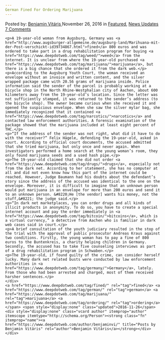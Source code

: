```yaml
---
German Fined For Ordering Marijuana
---
```

<article class="post-listing post-16588 post type-post status-publish format-standard has-post-thumbnail hentry  tag-fined tag-german tag-marijuana tag-ordering">
    <div class="post-inner">
        <span>Posted by: <a href="https://www.deepdotweb.com/author/benjaminvi/" title="">Benjamin Vitáris </a></span>
    <span>November 26, 2016</span>
    <span>in <a href="https://www.deepdotweb.com/category/deepdot-news/" rel="category tag">Featured</a>, <a href="https://www.deepdotweb.com/category/news-updates/" rel="category tag">News Updates</a></span>
    <span><a href="https://www.deepdotweb.com/2016/11/26/german-fined-ordering-marijuana/#comments">7 Comments</a></span>
    </p>
    <div class="clear"></div>
    
    <p>A 19-year-old woman from Augsburg, Germany was <a href="http://www.augsburger-allgemeine.de/augsburg-land/Marihuana-mit-der-Post-verschickt-id39734867.html">fined</a> 800 euros and was ordered to take part in a drug rehabilitation program for buying <a href="https://www.deepdotweb.com/tag/weed/">weed</a> from the internet. It is unclear from where the 19-year-old purchased <a href="https://www.deepdotweb.com/tag/marijuana/">marijuana</a>, but there is a big chance that she ordered it from the dark web.</p>
    <p>According to the Augsburg Youth Court, the woman received an envelope without an invoice and written content, and the silver wrapped package came with 20.56 grams of marijuana inside. Police information said the sender of the parcel is probably working at a bicycle shop in the North Rhine-Westphalian city of Aachen, about 600 kilometers away from the 19-year-old’s location. Since the letter was not sufficiently stamped, it was returned to the sender’s address (to the bicycle shop). The owner became curious when she received it and opened the suspicious envelope. When she saw the silver mylar bag, she immediately recognized that it contained <a href="https://www.deepdotweb.com/tag/narcotics/">narcotics</a> and contacted law enforcement authorities. A forensic examination of the package showed that the marijuana included at least eight percent of THC.</p>
    <p>“If the address of the sender was not right, what did it have to do with the receiver?” Felix Hägele, defending the 19-year-old, asked in court. According to official court documents, the accused admitted that she tried marijuana, but only once and never again. When investigators performed a home search at the young woman’s room, they only found marijuana seeds and a used hash pipe.</p>
    <p>The 19-year-old claimed that she did not order <a href="https://www.deepdotweb.com/tag/drugs/">drugs</a>, especially not from the dark net. According to her statement, she has no computer at all and did not even know how this part of the internet could be reached. However, Judge Baumann had his doubts about the defendant’s story since the address of the accused was identical to the one on the envelope. Moreover, it is difficult to imagine that an unknown person would put marijuana in an envelope for more than 200 euros and send it to an unknown person. &#8220;He [the vendor] wants his money, not the stuff,&#8221; the judge said.</p>
    <p>“In dark net marketplaces, you can order drugs and all kinds of illicit products in anonymity. To do so, you have to create a special internet account and pay the order immediately in <a href="https://www.deepdotweb.com/tag/bitcoin/">bitcoins</a>, which is a virtual currency,” a detective from Aachen who is familiar in dark web cases said in court.</p>
    <p>A brief consultation of the youth judiciary resulted in the stop of the trial with the approval of public prosecutor Andreas Kraus against two conditions. Firstly, the young woman has to pay a fine of 800 euros to the Buntenkreis, a charity helping children in Germany. Secondly, the accused has to take five counseling interviews as part of a drug rehabilitation program in Schwaben.</p>
    <p>The 19-year-old, if found guilty of the crime, can consider herself lucky. Many dark net related busts were conducted by law enforcement authorities in <a href="https://www.deepdotweb.com/tag/germany/">Germany</a>, lately. From those who had been arrested and charged, most of them received harsher sentences.</p>
    </div>
    <a href="https://www.deepdotweb.com/tag/fined/" rel="tag">fined</a> <a href="https://www.deepdotweb.com/tag/german/" rel="tag">german</a> <a href="https://www.deepdotweb.com/tag/marijuana/" rel="tag">marijuana</a> <a href="https://www.deepdotweb.com/tag/ordering/" rel="tag">ordering</a></span> <span style="display:none" class="updated">2016-11-26</span>
    <div style="display:none" class="vcard author" itemprop="author" itemscope itemtype="http://schema.org/Person"><strong class="fn" itemprop="name"><a href="https://www.deepdotweb.com/author/benjaminvi/" title="Posts by Benjamin Vitáris" rel="author">Benjamin Vitáris</a></strong></div>
    </div>
</article>


